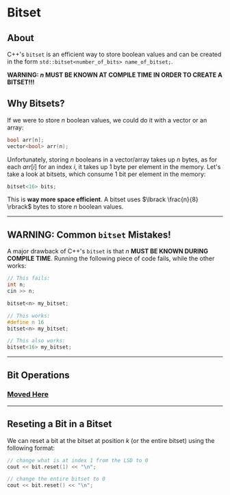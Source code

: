 # Bitset

## About

C++'s `bitset` is an efficient way to store boolean values and can be created in the form `std::bitset<number_of_bits> name_of_bitset;`.

**WARNING: $n$ MUST BE KNOWN AT COMPILE TIME IN ORDER TO CREATE A BITSET!!!**

## Why Bitsets?

If we were to store $n$ boolean values, we could do it with a vector or an array:

```cpp
bool arr[n];
vector<bool> arr(n);
```

Unfortunately, storing $n$ booleans in a vector/array takes up $n$ bytes, as for each $arr[i]$ for an index $i$, it takes up $1$ byte per element in the memory. Let's take a look at bitsets, which consume $1$ bit per element in the memory:

```cpp
bitset<16> bits;
```

This is **way more space efficient**. A bitset uses $\lbrack \frac{n}{8} \rbrack$ bytes to store $n$ boolean values.

---

## WARNING: Common `bitset` Mistakes!

A major drawback of C++'s `bitset` is that $n$ **MUST BE KNOWN DURING COMPILE TIME**. Running the following piece of code fails, while the other works:

```cpp
// This fails:
int n;
cin >> n;

bitset<n> my_bitset;

// This works:
#define n 16
bitset<n> my_bitset;

// This also works:
bitset<16> my_bitset;
```

---

## Bit Operations

### [Moved Here](../math/bit-manipulation.md#from=bitset)

---

## Reseting a Bit in a Bitset

We can reset a bit at the bitset at position $k$ (or the entire bitset) using the following format:

```cpp
// change what is at index 1 from the LSD to 0
cout << bit.reset(1) << "\n";

// change the entire bitset to 0
cout << bit.reset() << "\n";
```
